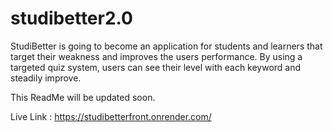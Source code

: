 # studibetter2.0

StudiBetter is going to become an application for students and learners that target their weakness and improves the users performance. By using a targeted quiz system, users can see their level with each keyword and steadily improve.

This ReadMe will be updated soon.

Live Link : https://studibetterfront.onrender.com/
